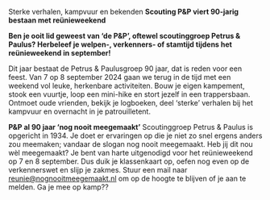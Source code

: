 Sterke verhalen, kampvuur en bekenden
**Scouting P&P viert 90-jarig bestaan met reünieweekend**
 
**Ben je ooit lid geweest van ‘de P&P’, oftewel scoutinggroep Petrus & Paulus? Herbeleef je welpen-, verkenners- of stamtijd tijdens het reünieweekend in september!**
 
Dit jaar bestaat de Petrus & Paulusgroep 90 jaar, dat is reden voor een feest. Van 7 op 8 september 2024 gaan we terug in de tijd met een weekend vol leuke, herkenbare activiteiten. 
Bouw je eigen kampement, stook een vuurtje, loop een mini-hike en stort jezelf in een trappersbaan. Ontmoet oude vrienden, bekijk je logboeken, deel ‘sterke’ verhalen bij het kampvuur en overnacht in je patrouilletent.

**P&P al 90 jaar ‘nog nooit meegemaakt’**
Scoutinggroep Petrus & Paulus is opgericht in 1934. Je doet er ervaringen op die je niet zo snel ergens anders zou meemaken; vandaar de slogan nog nooit meegemaakt. Heb jij dit nou wèl meegemaakt? Je bent van harte uitgenodigd voor het reünieweekend op 7 en 8 september. Dus duik je klassenkaart op, oefen nog even op de verkennerswet en slijp je zakmes. Stuur een mail naar [reunie@nognooitmeegemaakt.nl](mailto:reunie@nognooitmeegemaakt.nl) om op de hoogte te blijven of je aan te melden. Ga je mee op kamp??